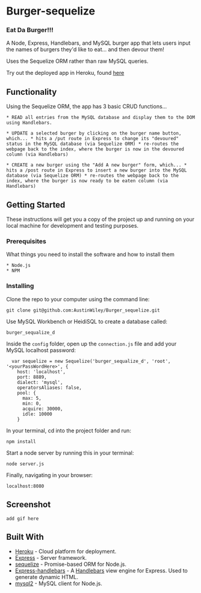
# Burger-sequelize
### Eat Da Burger!!!
A Node, Express, Handlebars, and MySQL burger app that lets users input the names of burgers they'd like to eat... and then devour them!

Uses the Sequelize ORM rather than raw MySQL queries.

Try out the deployed app in Heroku, found [here](https://infinite-beyond-30054.herokuapp.com/)

## Functionality
Using the Sequelize ORM, the app has 3 basic CRUD functions...

    * READ all entries from the MySQL database and display them to the DOM using Handlebars.

    * UPDATE a selected burger by clicking on the burger name button, which... * hits a /put route in Express to change its "devoured" status in the MySQL database (via Sequelize ORM) * re-routes the webpage back to the index, where the burger is now in the devoured column (via Handlebars)

    * CREATE a new burger using the "Add A new burger" form, which... * hits a /post route in Express to insert a new burger into the MySQL database (via Sequelize ORM) * re-routes the webpage back to the index, where the burger is now ready to be eaten column (via Handlebars)

## Getting Started

These instructions will get you a copy of the project up and running on your local machine for development and testing purposes.

### Prerequisites

What things you need to install the software and how to install them

```
* Node.js
* NPM
```

### Installing

Clone the repo to your computer using the command line:

```
git clone git@github.com:AustinWiley/Burger_sequelize.git
```

Use MySQL Workbench or HeidiSQL to create a database called:

```
burger_sequalize_d
```

Inside the `config` folder, open up the `connection.js` file and add your MySQL localhost password:

```
  var sequelize = new Sequelize('burger_sequalize_d', 'root', '<yourPassWordHere>', {
    host: 'localhost',
    port: 8889,
    dialect: 'mysql',
    operatorsAliases: false,
    pool: {
      max: 5,
      min: 0,
      acquire: 30000,
      idle: 10000
    }
```

In your terminal, cd into the project folder and run:

```
npm install
```

Start a node server by running this in your terminal:

```
node server.js
```

Finally, navigating in your browser:

```
localhost:8080
```


## Screenshot
`add gif here`

## Built With

* [Heroku](https://heroku.com) - Cloud platform for deployment.
* [Express](https://www.npmjs.com/package/express) - Server framework.
* [sequelize](http://docs.sequelizejs.com/) -  Promise-based ORM for Node.js.
* [Express-handlebars](https://www.npmjs.com/package/express-handlebars) - A [Handlebars](https://www.npmjs.com/package/handlebars) view engine for Express. Used to generate dynamic HTML.
* [mysql2](https://www.npmjs.com/package/mysql2) - MySQL client for Node.js.
